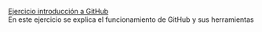 [Ejercicio introducción a GitHub](https://github.com/JosecarlosGlr/Practica-GitHub-MarkDown)  
En este ejercicio se explica el funcionamiento de GitHub y sus herramientas  
